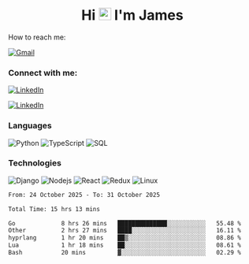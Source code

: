 <h1 align="center">
Hi <img src="https://media.giphy.com/media/hvRJCLFzcasrR4ia7z/giphy.gif" width="25px"> I'm James
</h1>

How to reach me:

<a href="mailto:NjihiaKiongo@gmail.com">

![Gmail](https://img.shields.io/badge/%20NjihiaKiongo@gmail.com%20-000?style=for-the-badge&logo=Gmail)

</a>

<h3 align="left">Connect with me:</h3>
<a href="https://www.linkedin.com/in/jameskiongo/">
  
![LinkedIn](https://img.shields.io/badge/%20LinkedIn%20-000?style=for-the-badge&logo=LinkedIn)
  
</a>

<a href="https://kiongo.vercel.app/" target="_blank">
  
![LinkedIn](https://img.shields.io/badge/%20Portfolio%20-000?style=for-the-badge&logo=LinkedIn)

</a>




### Languages

![Python](https://img.shields.io/badge/%20Python%20-000?style=for-the-badge&logo=Python)
![TypeScript](https://img.shields.io/badge/%20TypeScript%20-000?style=for-the-badge&logo=TypeScript)
![SQL](https://img.shields.io/badge/%20SQL%20-000?style=for-the-badge&logo=MySQL)



### Technologies

![Django](https://img.shields.io/badge/%20Django%20-000?style=for-the-badge&logo=Django)
![Nodejs](https://img.shields.io/badge/%20Node.js%20-000?style=for-the-badge&logo=Node.js)
![React](https://img.shields.io/badge/%20React%20-000?style=for-the-badge&logo=React)
![Redux](https://img.shields.io/badge/%20Redux%20-000?style=for-the-badge&logo=Redux)
![Linux](https://img.shields.io/badge/%20Linux%20-000?style=for-the-badge&logo=Linux)

<!--START_SECTION:waka-->

```txt
From: 24 October 2025 - To: 31 October 2025

Total Time: 15 hrs 13 mins

Go             8 hrs 26 mins   ██████████████░░░░░░░░░░░   55.48 %
Other          2 hrs 27 mins   ████░░░░░░░░░░░░░░░░░░░░░   16.11 %
hyprlang       1 hr 20 mins    ██▒░░░░░░░░░░░░░░░░░░░░░░   08.86 %
Lua            1 hr 18 mins    ██░░░░░░░░░░░░░░░░░░░░░░░   08.61 %
Bash           20 mins         ▓░░░░░░░░░░░░░░░░░░░░░░░░   02.29 %
```

<!--END_SECTION:waka-->







